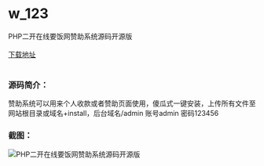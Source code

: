 # w_123
PHP二开在线要饭网赞助系统源码开源版
<br/></br>
[下载地址](https://www.uuid2.com/123.html "下载地址")
<br/></br>
<h3>源码简介：</h3>
<p>赞助系统可以用来个人收款或者赞助页面使用，傻瓜式一键安装，上传所有文件至网站根目录或域名+install，后台域名/admin  账号admin  密码123456<p>
<h3>截图：</h3>
<img src="https://www.uuid2.com/wp-content/uploads/img/202105/cf87bb4829.jpg" alt="PHP二开在线要饭网赞助系统源码开源版">
